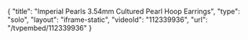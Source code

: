 {
    "title": "Imperial Pearls 3.54mm Cultured Pearl Hoop Earrings",
    "type": "solo",
    "layout": "iframe-static",
    "videoId": "112339936",
    "url": "\/tvpembed\/112339936"
}